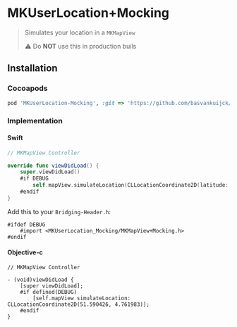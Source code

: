 # MKUserLocation+Mocking
> Simulates your location in a `MKMapView`
> 
> ⚠️ Do **NOT** use this in production buils

## Installation

### Cocoapods

```ruby
pod 'MKUserLocation-Mocking', :git => 'https://github.com/basvankuijck/MKUserLocation-Mocking.git', :configuration => 'Debug'
```

### Implementation

#### Swift

```swift
// MKMapView Controller

override func viewDidLoad() {
	super.viewDidLoad()
    #if DEBUG
	    self.mapView.simulateLocation(CLLocationCoordinate2D(latitude: 51.590426, longitude: 4.761983))
    #endif
}
```

Add this to your `Bridging-Header.h`:

```obj-c
#ifdef DEBUG
    #import <MKUserLocation_Mocking/MKMapView+Mocking.h>
#endif
```

#### Objective-c

```obj-c
// MKMapView Controller

- (void)viewDidLoad {
    [super viewDidLoad];
    #if defined(DEBUG)
    	[self.mapView simulateLocation: CLLocationCoordinate2D(51.590426, 4.761983)];
    #endif
}
```
